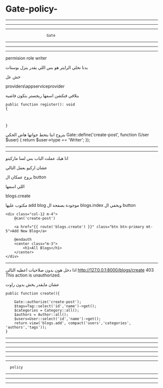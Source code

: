 # Gate-policy-
*********************************************************************
*****************************************************************************
*************************************************************************************************
                       Gate
*********************************************************************************
******************************************************************************
*************************************************************************************
permision 
role
writer


بدنا نخلي الرايتر هو بس اللي يقدر ينزل بوستات


خش عل

providers\appserviceprovider

بنلاقي فنكشن اسمها
ريجستر بتكون فاضية

    public function register(): void
    {
        

        
    }




بتروح انتا بتحط جواتها هاض الحكي    Gate::define('create-post', function (User $user) {
            return $user->type == 'Writer';
        });

------------------------------------------------------------------------------------------------------------
-------------------------------------------------------------------------------------------------------------------------------
انا هيك عملت الباب بس لسا ماركبتو


عشان اركبو بعمل التالي

بروح عمكان ال
button

اللي اسمها

blogs.create

مكتوب عليها 
add blog
موجودة بصفحة ال
blogs.index
وبخفي ال
button

    <div class="col-12 m-4">
        @can('create-post')

        <a href="{{ route('blogs.create') }}" class="btn btn-primary mt-5">Add New Blog</a>

        @endauth
        <center class="m-3">
            <h1>All Blogs</h1>
        </center>
    </div>




-------------------------------------------------
اذا دخل هون بدون صلاحيات اعطيه التالي
http://127.0.0.1:8000/blogs/create
403
This action is unauthorized.



عشان مايقدر يخش بدون راوت


    public function create(){

        Gate::authorize('create-post');
        $tags=Tag::select('id','name')->get();
        $categories = Category::all();
        $authors = Author::all();
        $users=User::select('id','name')->get();
        return view('blogs.add', compact('users','categories', 'authors','tags'));
    }



-----------------------------------------------------------------------------------
-----------------------------------------------------------------------------------
-------------------------------------------------------------------------------------------------
**************************************************************************************************************************************
****************************************************************************************************************************************
*****************************************************************************************************************************************
      policy
****************************************************************************************************************************************
*****************************************************************************************************************************************
*******************************************************************************************************************************************





